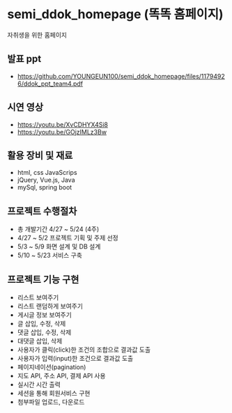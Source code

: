# semi_ddok_homepage (똑똑 홈페이지)
자취생을 위한 홈페이지
## 발표 ppt
- https://github.com/YOUNGEUN100/semi_ddok_homepage/files/11794926/ddok_ppt_team4.pdf
## 시연 영상
- https://youtu.be/XvCDHYX4Si8
- https://youtu.be/GOjzIMLz3Bw
## 활용 장비 및 재료
- html, css JavaScrips
- jQuery, Vue.js, Java
- mySql, spring boot
## 프로젝트 수행절차
- 총 개발기간 4/27 ~ 5/24 (4주)
- 4/27 ~ 5/2 프로젝트 기획 및 주제 선정
- 5/3 ~ 5/9 화면 설계 및 DB 설계
- 5/10 ~ 5/23 서비스 구축
## 프로젝트 기능 구현
- 리스트 보여주기
- 리스트 랜덤하게 보여주기
- 게시글 정보 보여주기
- 글 삽입, 수정, 삭제
- 댓글 삽입, 수정, 삭제
- 대댓글 삽입, 삭제
- 사용자가 클릭(click)한 조건의 조합으로 결과값 도출
- 사용자가 입력(input)한 조건으로 결과값 도출
- 페이지네이션(pagination)
- 지도 API, 주소 API, 결제 API 사용
- 실시간 시간 출력
- 세션을 통해 회원서비스 구현
- 첨부파일 업로드, 다운로드
